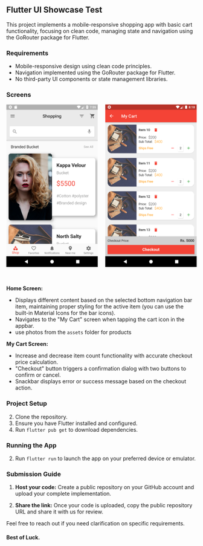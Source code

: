 
## Flutter UI Showcase Test

This project implements a mobile-responsive shopping app with basic cart functionality, focusing on clean code, managing state and navigation using the GoRouter package for Flutter.

### Requirements

-   Mobile-responsive design using clean code principles.
-   Navigation implemented using the GoRouter package for Flutter.
-   No third-party UI components or state management libraries.

### Screens



<div style="display: flex; justify-content: space-between;">
  <img src="github_images/home_screen.png" alt="home_screen" style="width: 48%;">
  <img src="github_images/cart_screen.png" alt="cart_screen" style="width: 48%;">
</div>


<br>
<br>

**Home Screen:**

-   Displays different content based on the selected bottom navigation bar item, maintaining proper styling for the active item (you can use the built-in Material Icons for the bar icons).
-   Navigates to the "My Cart" screen when tapping the cart icon in the appbar.
-   use photos from the `assets` folder for products

**My Cart Screen:**

-   Increase and decrease item count functionality with accurate checkout price calculation.
-   "Checkout" button triggers a confirmation dialog with two buttons to confirm or cancel.
-   Snackbar displays error or success message based on the checkout action.

### Project Setup

2.  Clone the repository.
4.  Ensure you have Flutter installed and configured.
6.  Run `flutter pub get` to download dependencies.

### Running the App

2.  Run `flutter run` to launch the app on your preferred device or emulator.

### Submission Guide

1. **Host your code:** Create a public repository on your GitHub account and upload your complete implementation.

2. **Share the link:** Once your code is uploaded, copy the public repository URL and share it with us for review.


Feel free to reach out if you need clarification on specific requirements.

#### Best of Luck.


